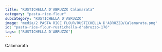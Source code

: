 ```yaml
---
title: "RUSTICHELLA D'ABRUZZO Calamarata"
category: "pasta-rice-flour"
subcategory: "RUSTICHELLA D'ABRUZZO"
image: "media/2 PASTA RICE FLOUR/RUSTICHELLA D'ABRUZZO/Calamarata.png"
id: "pasta-rice-flour-rustichella-d'abruzzo-176"
tags: ["RUSTICHELLA D'ABRUZZO"]
---
```


Calamarata
